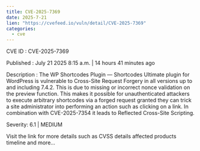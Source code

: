 ```yaml
--- 
title: CVE-2025-7369
date: 2025-7-21
lien: "https://cvefeed.io/vuln/detail/CVE-2025-7369"
categories:
  - cve
---
```


CVE ID : CVE-2025-7369

Published :  July 21
2025
8:15 a.m. | 14 hours
41 minutes ago

Description : The WP Shortcodes Plugin — Shortcodes Ultimate plugin for WordPress is vulnerable to Cross-Site Request Forgery in all versions up to
and including
7.4.2. This is due to missing or incorrect nonce validation on the preview function. This makes it possible for unauthenticated attackers to execute arbitrary shortcodes via a forged request
granted they can trick a site administrator into performing an action such as clicking on a link.
In combination with CVE-2025-7354
it leads to Reflected Cross-Site Scripting.

Severity: 6.1 | MEDIUM

Visit the link for more details
such as CVSS details
affected products
timeline
and more...
